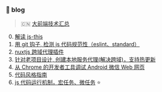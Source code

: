 ### :pushpin: blog
> :cn: [大前端技术汇总](https://github.com/gauseen/blog/issues/4)
0. [解读 js-this](https://github.com/gauseen/blog/issues/1)  
1. [用 git 钩子, 检测 js 代码规范性（eslint、standard）](https://github.com/gauseen/blog/issues/2)
2. [nuxtjs 跨域代理插件](https://github.com/gauseen/nuxt-proxy)
3. [针对老项目设计, 创建本地服务代理(解决跨域)，支持热更新](https://github.com/gauseen/blog/issues/3)
4. [从 Chrome 的开发者工具调试 Android 微信 Web 网页](https://github.com/gauseen/blog/issues/5)
5. [代码风格指南](https://github.com/gauseen/code-style-guide)
6. [js 代码运行机制，宏任务、微任务](https://github.com/gauseen/blog/issues/6) :star:
